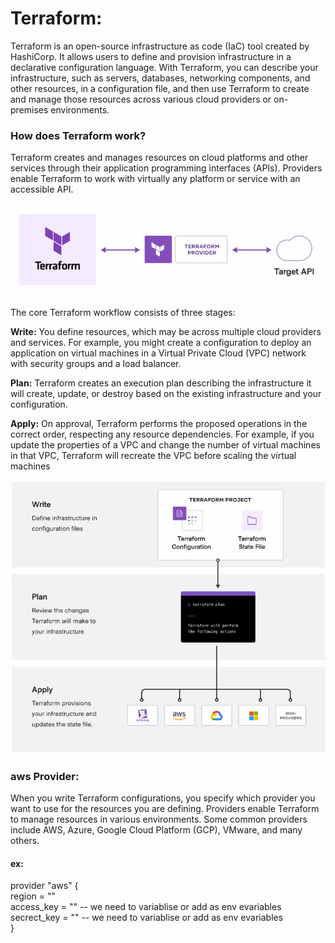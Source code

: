 # Terraform:

Terraform is an open-source infrastructure as code (IaC) tool created by HashiCorp. It allows users to define and provision infrastructure in a declarative configuration language. With Terraform, you can describe your infrastructure, such as servers, databases, networking components, and other resources, in a configuration file, and then use Terraform to create and manage those resources across various cloud providers or on-premises environments.

### How does Terraform work?
Terraform creates and manages resources on cloud platforms and other services through their application programming interfaces (APIs). Providers enable Terraform to work with virtually any platform or service with an accessible API.

![Terraform](Terraform.jpg)

The core Terraform workflow consists of three stages:

**Write:** You define resources, which may be across multiple cloud providers and services. For example, you might create a configuration to deploy an application on virtual machines in a Virtual Private Cloud (VPC) network with security groups and a load balancer.

**Plan:** Terraform creates an execution plan describing the infrastructure it will create, update, or destroy based on the existing infrastructure and your configuration.

**Apply:** On approval, Terraform performs the proposed operations in the correct order, respecting any resource dependencies. For example, if you update the properties of a VPC and change the number of virtual machines in that VPC, Terraform will recreate the VPC before scaling the virtual machines

![TF-workflows](TF-workflows.png)

### aws Provider:
When you write Terraform configurations, you specify which provider you want to use for the resources you are defining. Providers enable Terraform to manage resources in various environments. Some common providers include AWS, Azure, Google Cloud Platform (GCP), VMware, and many others.

#### ex:
provider "aws" {                                                                                                                                 
    region = ""                                 
    access_key = "" -- we need to variablise or add as env evariables                                                                            
    secrect_key = "" -- we need to variablise or add as env evariables                                                                           
}


